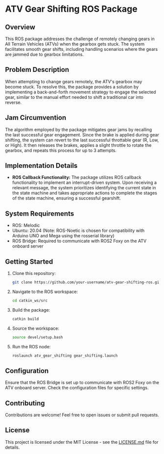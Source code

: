 # ATV Gear Shifting ROS Package

## Overview

This ROS package addresses the challenge of remotely changing gears in All Terrain Vehicles (ATVs) when the gearbox gets stuck. The system facilitates smooth gear shifts, including handling scenarios where the gears are jammed due to gearbox limitations.

## Problem Description

When attempting to change gears remotely, the ATV's gearbox may become stuck. To resolve this, the package provides a solution by implementing a back-and-forth movement strategy to engage the selected gear, similar to the manual effort needed to shift a traditional car into reverse.

## Jam Circumvention

The algorithm employed by the package mitigates gear jams by recalling the last successful gear engagement. Since the brake is applied during gear shifting, the system can revert to the last successful throttable gear (R, Low, or High). It then releases the brakes, applies a slight throttle to rotate the gearbox, and repeats this process for up to 3 attempts.

## Implementation Details

- **ROS Callback Functionality:** The package utilizes ROS callback functionality to implement an interrupt-driven system. Upon receiving a relevant message, the system prioritizes identifying the current state in the state machine and takes appropriate actions to complete the stages of the state machine, ensuring a successful gearshift.

## System Requirements

- ROS: Melodic
- Ubuntu: 20.04 (Note: ROS-Noetic is chosen for compatibility with Arduino UNO and Mega using the rosserial library)
- ROS Bridge: Required to communicate with ROS2 Foxy on the ATV onboard server

## Getting Started

1. Clone this repository:

    ```bash
    git clone https://github.com/your-username/atv-gear-shifting-ros.git
    ```

2. Navigate to the ROS workspace:

    ```bash
    cd catkin_ws/src
    ```

3. Build the package:

    ```bash
    catkin build
    ```

4. Source the workspace:

    ```bash
    source devel/setup.bash
    ```

5. Run the ROS node:

    ```bash
    roslaunch atv_gear_shifting gear_shifting.launch
    ```

## Configuration

Ensure that the ROS Bridge is set up to communicate with ROS2 Foxy on the ATV onboard server. Check the configuration files for specific settings.

## Contributing

Contributions are welcome! Feel free to open issues or submit pull requests.

## License

This project is licensed under the MIT License - see the [LICENSE.md](LICENSE.md) file for details.
